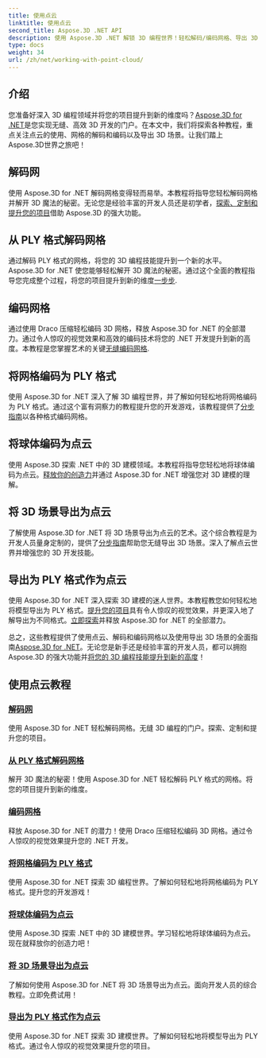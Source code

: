 ```yaml
---
title: 使用点云
linktitle: 使用点云
second_title: Aspose.3D .NET API
description: 使用 Aspose.3D .NET 解锁 3D 编程世界！轻松解码/编码网格、导出 3D 场景等。通过令人惊叹的视觉效果提升您的项目。
type: docs
weight: 34
url: /zh/net/working-with-point-cloud/
---
```


## 介绍

您准备好深入 3D 编程领域并将您的项目提升到新的维度吗？[Aspose.3D for .NET](#working-with-point-cloud-tutorials)是您实现无缝、高效 3D 开发的门户。在本文中，我们将探索各种教程，重点关注点云的使用、网格的解码和编码以及导出 3D 场景。让我们踏上Aspose.3D世界之旅吧！

## 解码网

使用 Aspose.3D for .NET 解码网格变得轻而易举。本教程将指导您轻松解码网格并解开 3D 魔法的秘密。无论您是经验丰富的开发人员还是初学者，[探索、定制和提升您的项目](./decode-mesh/)借助 Aspose.3D 的强大功能。

## 从 PLY 格式解码网格

通过解码 PLY 格式的网格，将您的 3D 编程技能提升到一个新的水平。 Aspose.3D for .NET 使您能够轻松解开 3D 魔法的秘密。通过这个全面的教程指导您完成整个过程，将您的项目提升到新的维度[一步步](./decode-mesh-ply-format/).

## 编码网格

通过使用 Draco 压缩轻松编码 3D 网格，释放 Aspose.3D for .NET 的全部潜力。通过令人惊叹的视觉效果和高效的编码技术将您的 .NET 开发提升到新的高度。本教程是您掌握艺术的关键[无缝编码网格](./encode-mesh/).

## 将网格编码为 PLY 格式

使用 Aspose.3D for .NET 深入了解 3D 编程世界，并了解如何轻松地将网格编码为 PLY 格式。通过这个富有洞察力的教程提升您的开发游戏，该教程提供了[分步指南](./encode-mesh-ply-format/)以各种格式编码网格。

## 将球体编码为点云

使用 Aspose.3D 探索 .NET 中的 3D 建模领域。本教程将指导您轻松地将球体编码为点云。[释放你的创造力](./encode-sphere-as-point-cloud/)并通过 Aspose.3D for .NET 增强您对 3D 建模的理解。

## 将 3D 场景导出为点云

了解使用 Aspose.3D for .NET 将 3D 场景导出为点云的艺术。这个综合教程是为开发人员量身定制的，提供了[分步指南](./export-3d-scene-point-cloud/)帮助您无缝导出 3D 场景。深入了解点云世界并增强您的 3D 开发技能。

## 导出为 PLY 格式作为点云

使用 Aspose.3D for .NET 深入探索 3D 建模的迷人世界。本教程教您如何轻松地将模型导出为 PLY 格式。[提升您的项目](./export-to-ply-point-cloud/)具有令人惊叹的视觉效果，并更深入地了解导出为不同格式。[立即探索](./export-to-ply-point-cloud/)并释放 Aspose.3D for .NET 的全部潜力。

总之，这些教程提供了使用点云、解码和编码网格以及使用导出 3D 场景的全面指南[Aspose.3D for .NET](#working-with-point-cloud-tutorials)。无论您是新手还是经验丰富的开发人员，都可以拥抱 Aspose.3D 的强大功能并[将您的 3D 编程技能提升到新的高度](#working-with-point-cloud-tutorials)！
## 使用点云教程
### [解码网](./decode-mesh/)
使用 Aspose.3D for .NET 轻松解码网格。无缝 3D 编程的门户。探索、定制和提升您的项目。
### [从 PLY 格式解码网格](./decode-mesh-ply-format/)
解开 3D 魔法的秘密！使用 Aspose.3D for .NET 轻松解码 PLY 格式的网格。将您的项目提升到新的维度。
### [编码网格](./encode-mesh/)
释放 Aspose.3D for .NET 的潜力！使用 Draco 压缩轻松编码 3D 网格。通过令人惊叹的视觉效果提升您的 .NET 开发。
### [将网格编码为 PLY 格式](./encode-mesh-ply-format/)
使用 Aspose.3D for .NET 探索 3D 编程世界。了解如何轻松地将网格编码为 PLY 格式。提升您的开发游戏！
### [将球体编码为点云](./encode-sphere-as-point-cloud/)
使用 Aspose.3D 探索 .NET 中的 3D 建模世界。学习轻松地将球体编码为点云。现在就释放你的创造力吧！
### [将 3D 场景导出为点云](./export-3d-scene-point-cloud/)
了解如何使用 Aspose.3D for .NET 将 3D 场景导出为点云。面向开发人员的综合教程。立即免费试用！
### [导出为 PLY 格式作为点云](./export-to-ply-point-cloud/)
使用 Aspose.3D for .NET 探索 3D 建模世界。了解如何轻松地将模型导出为 PLY 格式。通过令人惊叹的视觉效果提升您的项目。
